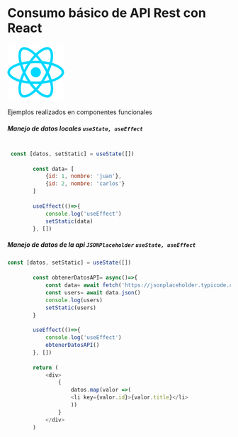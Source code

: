 # Consumo básico de API Rest con React


![](https://raw.githubusercontent.com/CarlosJCdev/Login-React-Firebase/master/src/icons/react1.png)

Ejemplos realizados en componentes funcionales

##### Manejo de datos locales `useState, useEffect`

```javascript

 const [datos, setStatic] = useState([])

        const data= [
            {id: 1, nombre: 'juan'},
            {id: 2, nombre: 'carlos'}
        ]

        useEffect(()=>{
            console.log('useEffect')
            setStatic(data)
        }, [])
```
##### Manejo de datos de la api `JSONPlaceholder`  `useState, useEffect`

```javascript
const [datos, setStatic] = useState([])

        const obtenerDatosAPI= async()=>{
            const data= await fetch('https://jsonplaceholder.typicode.com/photos')
            const users= await data.json()
            console.log(users)
            setStatic(users)
        }

        useEffect(()=>{
            console.log('useEffect')
            obtenerDatosAPI()
        }, [])

        return (
            <div>
                {
                    datos.map(valor =>(
                    <li key={valor.id}>{valor.title}</li>
                    ))
                }
            </div>
        )
```